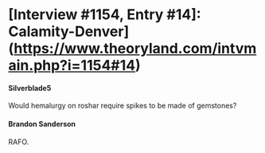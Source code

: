 # [Interview #1154, Entry #14]: Calamity-Denver](https://www.theoryland.com/intvmain.php?i=1154#14)

#### Silverblade5

Would hemalurgy on roshar require spikes to be made of gemstones?

#### Brandon Sanderson

RAFO.

